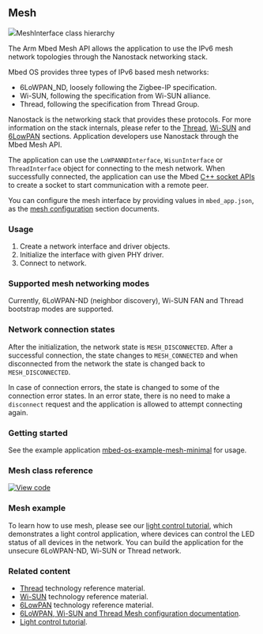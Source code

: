 <h2 id="mesh-api">Mesh</h2>

<span class="images">![](https://os.mbed.com/docs/development/mbed-os-api-doxy/class_mesh_interface.png)<span>MeshInterface class hierarchy</span></span>

The Arm Mbed Mesh API allows the application to use the IPv6 mesh network topologies through the Nanostack networking stack.

Mbed OS provides three types of IPv6 based mesh networks:

- 6LoWPAN_ND, loosely following the Zigbee-IP specification.
- Wi-SUN, following the specification from Wi-SUN alliance.
- Thread, following the specification from Thread Group.

Nanostack is the networking stack that provides these protocols. For more information on the stack internals, please refer to the [Thread](../reference/thread.html), [Wi-SUN](../reference/wi-sun.html) and [6LowPAN](../reference/mesh-tech.html) sections. Application developers use Nanostack through the Mbed Mesh API.

The application can use the `LoWPANNDInterface`, `WisunInterface` or `ThreadInterface` object for connecting to the mesh network. When successfully connected, the application can use the Mbed [C++ socket APIs](network-socket.html) to create a socket to start communication with a remote peer.

You can configure the mesh interface by providing values in `mbed_app.json`, as the [mesh configuration](../reference/configuration-mesh.html) section documents.

### Usage

1. Create a network interface and driver objects.
1. Initialize the interface with given PHY driver.
1. Connect to network.

### Supported mesh networking modes

Currently, 6LoWPAN-ND (neighbor discovery), Wi-SUN FAN and Thread bootstrap modes are supported.

### Network connection states

After the initialization, the network state is `MESH_DISCONNECTED`. After a successful connection, the state changes to `MESH_CONNECTED` and when disconnected from the network the state is changed back to `MESH_DISCONNECTED`.

In case of connection errors, the state is changed to some of the connection error states. In an error state, there is no need to make a `disconnect` request and the application is allowed to attempt connecting again.

### Getting started

See the example application [mbed-os-example-mesh-minimal](https://github.com/ARMmbed/mbed-os-example-mesh-minimal) for usage.

### Mesh class reference

[![View code](https://www.mbed.com/embed/?type=library)](https://os.mbed.com/docs/development/mbed-os-api-doxy/class_mesh_interface.html)

### Mesh example

To learn how to use mesh, please see our [light control tutorial](../tutorials/light-control.html), which demonstrates a light control application, where devices can control the LED status of all devices in the network. You can build the application for the unsecure 6LoWPAN-ND, Wi-SUN or Thread network.

### Related content

- [Thread](../reference/thread.html) technology reference material.
- [Wi-SUN](../reference/wi-sun.html) technology reference material.
- [6LowPAN](../reference/mesh-tech.html) technology reference material.
- [6LoWPAN, Wi-SUN and Thread Mesh configuration documentation](../reference/configuration-mesh.html).
- [Light control tutorial](../tutorials/light-control.html).

